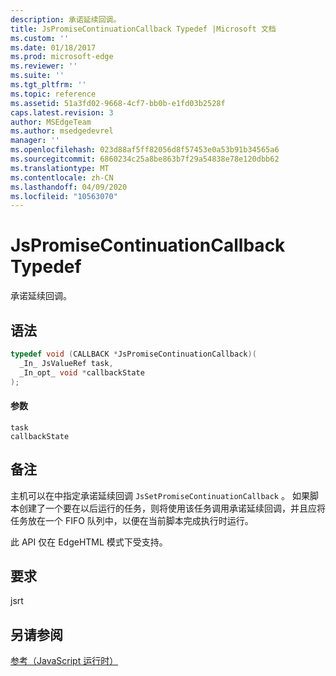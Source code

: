 ```yaml
---
description: 承诺延续回调。
title: JsPromiseContinuationCallback Typedef |Microsoft 文档
ms.custom: ''
ms.date: 01/18/2017
ms.prod: microsoft-edge
ms.reviewer: ''
ms.suite: ''
ms.tgt_pltfrm: ''
ms.topic: reference
ms.assetid: 51a3fd02-9668-4cf7-bb0b-e1fd03b2528f
caps.latest.revision: 3
author: MSEdgeTeam
ms.author: msedgedevrel
manager: ''
ms.openlocfilehash: 023d88af5ff82056d8f57453e0a53b91b34565a6
ms.sourcegitcommit: 6860234c25a8be863b7f29a54838e78e120dbb62
ms.translationtype: MT
ms.contentlocale: zh-CN
ms.lasthandoff: 04/09/2020
ms.locfileid: "10563070"
---
```

# JsPromiseContinuationCallback Typedef
承诺延续回调。  
  
## 语法  
  
```cpp  
typedef void (CALLBACK *JsPromiseContinuationCallback)(  
  _In_ JsValueRef task,  
  _In_opt_ void *callbackState  
);  
```  
  
#### 参数  
 `task`  
  `callbackState`  
  
## 备注  
 主机可以在中指定承诺延续回调 `JsSetPromiseContinuationCallback` 。 如果脚本创建了一个要在以后运行的任务，则将使用该任务调用承诺延续回调，并且应将任务放在一个 FIFO 队列中，以便在当前脚本完成执行时运行。  
  
 此 API 仅在 EdgeHTML 模式下受支持。  
  
## 要求  
 jsrt  
  
## 另请参阅  
 [参考（JavaScript 运行时）](../chakra-hosting/reference-javascript-runtime.md)